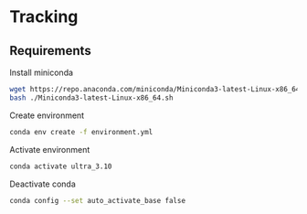 # Tracking


## Requirements
Install miniconda
```bash
wget https://repo.anaconda.com/miniconda/Miniconda3-latest-Linux-x86_64.sh
bash ./Miniconda3-latest-Linux-x86_64.sh
```
Create environment
```bash
conda env create -f environment.yml
```

Activate environment
```bash
conda activate ultra_3.10
```


Deactivate conda 
```bash
conda config --set auto_activate_base false
```
